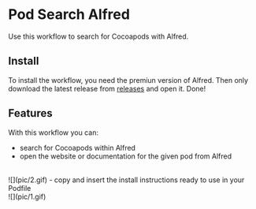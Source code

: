 # Pod Search Alfred #

Use this workflow to search for Cocoapods with Alfred.

## Install ##

To install the workflow, you need the premiun version of Alfred. Then only download the latest release from [releases](https://github.com/BenchR267/Pod-Search-Alfred/releases) and open it. Done!

## Features ##

With this workflow you can:

- search for Cocoapods within Alfred
- open the website or documentation for the given pod from Alfred
<br>
![](pic/2.gif)
- copy and insert the install instructions ready to use in your Podfile
<br>
![](pic/1.gif)